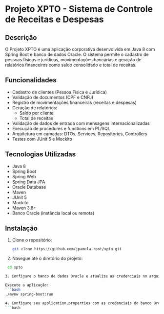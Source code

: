 # Projeto XPTO - Sistema de Controle de Receitas e Despesas

## Descrição

O Projeto XPTO é uma aplicação corporativa desenvolvida em Java 8 com Spring Boot e banco de dados Oracle. 
O sistema permite o cadastro de pessoas físicas e jurídicas, movimentações bancárias e geração de relatórios financeiros como saldo consolidado e total de receitas.

## Funcionalidades

- Cadastro de clientes (Pessoa Física e Jurídica)
- Validação de documentos (CPF e CNPJ)
- Registro de movimentações financeiras (receitas e despesas)
- Geração de relatórios:
  - Saldo por cliente
  - Total de receitas
- Validação de dados de entrada com mensagens internacionalizadas
- Execução de procedures e functions em PL/SQL
- Arquitetura em camadas: DTOs, Services, Repositories, Controllers
- Testes com JUnit 5 e Mockito

## Tecnologias Utilizadas

- Java 8
- Spring Boot
- Spring Web
- Spring Data JPA
- Oracle Database
- Maven
- JUnit 5
- Mockito
- Maven 3.8+
- Banco Oracle (instância local ou remota)

## Instalação

1. Clone o repositório:
   ```bash
   git clone https://github.com/jpamela-root/xpto.git

2. Navegue até o diretório do projeto:
  ```bash
   cd xpto

3. Configure o banco de dados Oracle e atualize as credenciais no arquivo application.properties.

Execute a aplicação:
 ```bash
./mvnw spring-boot:run

4. Configure seu application.properties com as credenciais do banco Oracle:
 ```bash

